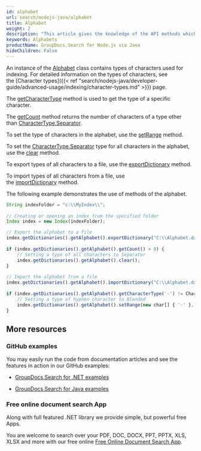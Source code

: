 ```yaml
---
id: alphabet
url: search/nodejs-java/alphabet
title: Alphabet
weight: 2
description: "This article gives the knowledge of the API methods which can be used to perform operations about Alphabets using Java."
keywords: Alphabets
productName: GroupDocs.Search for Node.js via Java
hideChildren: False
---
```

An instance of the [Alphabet](https://reference.groupdocs.com/search/nodejs-java/com.groupdocs.search.dictionaries/Alphabet) class contains types of characters used for indexing. For detailed information on the types of characters, see the [Character types]({{< ref "search/nodejs-java/developer-guide/advanced-usage/indexing/character-types.md" >}}) page.

The [getCharacterType](https://reference.groupdocs.com/search/nodejs-java/com.groupdocs.search.dictionaries/Alphabet#getCharacterType(char)) method is used to get the type of a specific character.

The [getCount](https://reference.groupdocs.com/search/nodejs-java/com.groupdocs.search.dictionaries/Alphabet#getCount()) method returns the number of characters of a type other than [CharacterType.Separator](https://reference.groupdocs.com/search/nodejs-java/com.groupdocs.search.dictionaries/CharacterType#Separator).

To set the type of characters in the alphabet, use the [setRange](https://reference.groupdocs.com/search/nodejs-java/com.groupdocs.search.dictionaries/Alphabet#setRange(char%5B%5D,%20int)) method.

To set the [CharacterType.Separator](https://reference.groupdocs.com/search/nodejs-java/com.groupdocs.search.dictionaries/CharacterType#Separator) type for all characters in the alphabet, use the [clear](https://reference.groupdocs.com/search/nodejs-java/com.groupdocs.search.dictionaries/Alphabet#clear()) method.

To export types of all characters to a file, use the [exportDictionary](https://reference.groupdocs.com/search/nodejs-java/com.groupdocs.search.dictionaries/DictionaryBase#exportDictionary(java.lang.String)) method.

To import types of all characters from a file, use the [importDictionary](https://reference.groupdocs.com/search/nodejs-java/com.groupdocs.search.dictionaries/DictionaryBase#importDictionary(java.lang.String)) method.

The following example demonstrates the use of methods of the alphabet.

```javascript
String indexFolder = "c:\\MyIndex\\";
 
// Creating or opening an index from the specified folder
Index index = new Index(indexFolder);

// Export the alphabet to a file
index.getDictionaries().getAlphabet().exportDictionary("C:\\Alphabet.dat");
 
if (index.getDictionaries().getAlphabet().getCount() > 0) {
    // Setting a type of all characters to Separator
    index.getDictionaries().getAlphabet().clear();
}
 
// Import the alphabet from a file
index.getDictionaries().getAlphabet().importDictionary("C:\\Alphabet.dat");
 
if (index.getDictionaries().getAlphabet().getCharacterType('-') != CharacterType.Blended) {
    // Setting a type of hyphen character to Blended
    index.getDictionaries().getAlphabet().setRange(new char[] { '-' }, CharacterType.Blended);
}
```

## More resources

### GitHub examples

You may easily run the code from documentation articles and see the features in action in our GitHub examples:

*   [GroupDocs.Search for .NET examples](https://github.com/groupdocs-search/GroupDocs.Search-for-.NET)
    
*   [GroupDocs.Search for Java examples](https://github.com/groupdocs-search/GroupDocs.Search-for-Java)
    

### Free online document search App

Along with full featured .NET library we provide simple, but powerful free Apps.

You are welcome to search over your PDF, DOC, DOCX, PPT, PPTX, XLS, XLSX and more with our free online [Free Online Document Search App](https://products.groupdocs.app/search).
